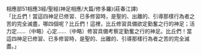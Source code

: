 相應部51相應3經/聖經(神足相應/大篇/修多羅)(莊春江譯)  
「比丘們！當這四神足已修習、已多修習時，是聖的、出離的、引導那樣行為者之苦的完全滅盡，哪四個呢？比丘們！這裡，比丘修習具備欲定勤奮之行的神足；活力定……（中略）心定……（中略）修習具備考察定勤奮之行的神足。比丘們！當這四神足已修習、已多修習時，是聖的、出離的、引導那樣行為者之苦的完全滅盡。」  
  
  
